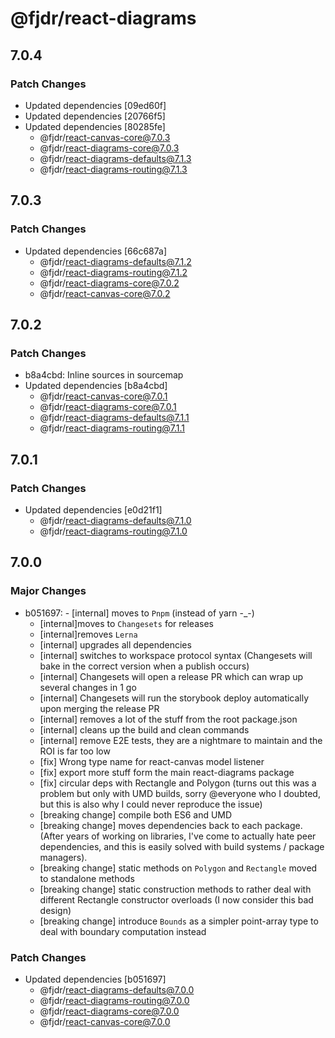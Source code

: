 # @fjdr/react-diagrams

## 7.0.4

### Patch Changes

- Updated dependencies [09ed60f]
- Updated dependencies [20766f5]
- Updated dependencies [80285fe]
  - @fjdr/react-canvas-core@7.0.3
  - @fjdr/react-diagrams-core@7.0.3
  - @fjdr/react-diagrams-defaults@7.1.3
  - @fjdr/react-diagrams-routing@7.1.3

## 7.0.3

### Patch Changes

- Updated dependencies [66c687a]
  - @fjdr/react-diagrams-defaults@7.1.2
  - @fjdr/react-diagrams-routing@7.1.2
  - @fjdr/react-diagrams-core@7.0.2
  - @fjdr/react-canvas-core@7.0.2

## 7.0.2

### Patch Changes

- b8a4cbd: Inline sources in sourcemap
- Updated dependencies [b8a4cbd]
  - @fjdr/react-canvas-core@7.0.1
  - @fjdr/react-diagrams-core@7.0.1
  - @fjdr/react-diagrams-defaults@7.1.1
  - @fjdr/react-diagrams-routing@7.1.1

## 7.0.1

### Patch Changes

- Updated dependencies [e0d21f1]
  - @fjdr/react-diagrams-defaults@7.1.0
  - @fjdr/react-diagrams-routing@7.1.0

## 7.0.0

### Major Changes

- b051697: - [internal] moves to `Pnpm` (instead of yarn -\_-)
  - [internal]moves to `Changesets` for releases
  - [internal]removes `Lerna`
  - [internal] upgrades all dependencies
  - [internal] switches to workspace protocol syntax (Changesets will bake in the correct version when a publish occurs)
  - [internal] Changesets will open a release PR which can wrap up several changes in 1 go
  - [internal] Changesets will run the storybook deploy automatically upon merging the release PR
  - [internal] removes a lot of the stuff from the root package.json
  - [internal] cleans up the build and clean commands
  - [internal] remove E2E tests, they are a nightmare to maintain and the ROI is far too low
  - [fix] Wrong type name for react-canvas model listener
  - [fix] export more stuff form the main react-diagrams package
  - [fix] circular deps with Rectangle and Polygon (turns out this was a problem but only with UMD builds, sorry @everyone who I doubted, but this is also why I could never reproduce the issue)
  - [breaking change] compile both ES6 and UMD
  - [breaking change] moves dependencies back to each package. (After years of working on libraries, I've come to actually hate peer dependencies, and this is easily solved with build systems / package managers).
  - [breaking change] static methods on `Polygon` and `Rectangle` moved to standalone methods
  - [breaking change] static construction methods to rather deal with different Rectangle constructor overloads (I now consider this bad design)
  - [breaking change] introduce `Bounds` as a simpler point-array type to deal with boundary computation instead

### Patch Changes

- Updated dependencies [b051697]
  - @fjdr/react-diagrams-defaults@7.0.0
  - @fjdr/react-diagrams-routing@7.0.0
  - @fjdr/react-diagrams-core@7.0.0
  - @fjdr/react-canvas-core@7.0.0
